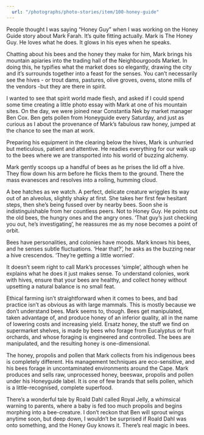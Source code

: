 ```yaml
---
  url: "/photographs/photo-stories/item/100-honey-guide"
---
```


People thought I was saying “Honey Guy” when I was working on the Honey Guide story about Mark Farah. It’s quite fitting actually. Mark is The Honey Guy. He loves what he does. It glows in his eyes when he speaks.

Chatting about his bees and the honey they make for him, Mark brings his mountain apiaries into the trading hall of the Neighbourgoods Market. In doing this, he typifies what the market does so elegantly, drawing the city and it’s surrounds together into a feast for the senses. You can’t necessarily see the hives - or trout dams, pastures, olive groves, ovens, stone mills of the vendors -but they are there in spirit.

I wanted to see that spirit world made flesh, and asked if I could spend some time creating a little photo essay with Mark at one of his mountain sites. On the day, we were joined near Constantia Nek by market manager Ben Cox. Ben gets pollen from Honeyguide every Saturday, and just as curious as I about the provenance of Mark’s fabulous raw honey, jumped at the chance to see the man at work.

Preparing his equipment in the clearing below the hives, Mark is unhurried but meticulous, patient and attentive. He readies everything for our walk up to the bees where we are transported into his world of buzzing alchemy.   

Mark gently scoops up a handful of bees as he prises the lid off a hive. They flow down his arm before he flicks them to the ground. There the mass evanesces and resolves into a roiling, humming cloud.

A bee hatches as we watch. A perfect, delicate creature wriggles its way out of an alveolus, slightly shaky at first. She takes her first few hesitant steps, then she’s being fussed over by nearby bees. Soon she is indistinguishable from her countless peers. Not to Honey Guy. He points out the old bees, the hungry ones and the angry ones. ‘That guy’s just checking you out, he’s investigating’, he reassures me as my nose becomes a point of orbit.

Bees have personalities, and colonies have moods. Mark knows his bees, and he senses subtle fluctuations. ‘Hear that?’, he asks as the buzzing near a hive crescendos. ‘They’re getting a little worried’.

It doesn’t seem right to call Mark’s processes ‘simple’, although when he explains what he does it just makes sense. To understand colonies, work with hives, ensure that your bees are healthy, and collect honey without upsetting a natural balance is no small feat.

Ethical farming isn’t straightforward when it comes to bees, and bad practice isn’t as obvious as with large mammals. This is mostly because we don’t understand bees. Mark seems to, though. Bees get manipulated, taken advantage of, and produce honey of an inferior quality, all in the name of lowering costs and increasing yield. Ersatz honey, the stuff we find on supermarket shelves, is made by bees who forage from Eucalyptus or fruit orchards, and whose foraging is engineered and controlled. The bees are manipulated, and the resulting honey is one-dimensional.

The honey, propolis and pollen that Mark collects from his indigenous bees is completely different. His management techniques are eco-sensitive, and his bees forage in uncontaminated environments around the Cape. Mark produces and sells raw, unprocessed honey, beeswax, propolis and pollen under his Honeyguide label. It is one of few brands that sells pollen, which is a little-recognised, complete superfood.

There’s a wonderful tale by Roald Dahl called Royal Jelly, a whimsical warning to parents, where a baby is fed too much propolis and begins morphing into a bee-creature. I don’t reckon that Ben will sprout wings anytime soon, but deep down, I wouldn’t be surprised if Roald Dahl was onto something, and the Honey Guy knows it. There’s real magic in bees.